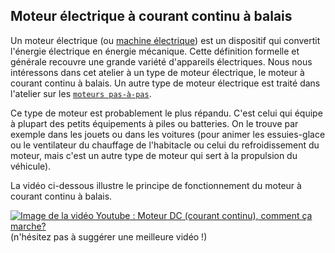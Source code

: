 ## Moteur électrique à courant continu à balais

Un moteur électrique (ou [machine électrique](https://fr.wikipedia.org/wiki/Machine_%C3%A9lectrique)) est un 
dispositif qui convertit l'énergie électrique en énergie mécanique.
Cette définition formelle et générale recouvre une grande variété d'appareils électriques.
Nous nous intéressons dans cet atelier à un type de moteur électrique, le moteur à courant continu à balais.
Un autre type de moteur électrique est traité dans l'atelier sur les [`moteurs pas-à-pas`](../Ateliers/7_Moteur_pas-à-pas).

Ce type de moteur est probablement le plus répandu.
C'est celui qui équipe à plupart des petits équipements à piles ou batteries.
On le trouve par exemple dans les jouets ou dans les voitures (pour animer les essuies-glace ou le ventilateur 
du chauffage de l'habitacle ou celui du refroidissement du moteur, mais c'est un autre type de moteur qui sert à la
propulsion du véhicule).

La vidéo ci-dessous illustre le principe de fonctionnement du moteur à courant continu à balais.

[![Image de la vidéo Youtube : Moteur DC (courant continu), comment ça marche?](http://img.youtube.com/vi/A3b3Km5KVXs/0.jpg)](http://www.youtube.com/watch?v=A3b3Km5KVXs "Moteur DC (courant continu), comment ça marche?")
(n'hésitez pas à suggérer une meilleure vidéo !)

